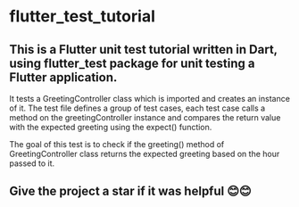 # flutter_test_tutorial


## This is a Flutter unit test tutorial written in Dart, using flutter_test package for unit testing a Flutter application. 

It tests a GreetingController class which is imported and creates an instance of it. The test file defines a group of test cases, each test case calls a method on the greetingController instance and compares the return value with the expected greeting using the expect() function. 

The goal of this test is to check if the greeting() method of GreetingController class returns the expected greeting based on the hour passed to it.


## Give the project a star if it was helpful 😊😊
